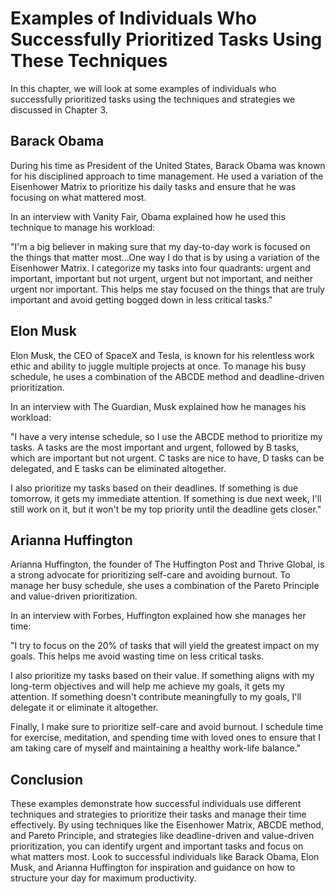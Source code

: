 Examples of Individuals Who Successfully Prioritized Tasks Using These Techniques
===============================================================================================================================

In this chapter, we will look at some examples of individuals who successfully prioritized tasks using the techniques and strategies we discussed in Chapter 3.

Barack Obama
------------

During his time as President of the United States, Barack Obama was known for his disciplined approach to time management. He used a variation of the Eisenhower Matrix to prioritize his daily tasks and ensure that he was focusing on what mattered most.

In an interview with Vanity Fair, Obama explained how he used this technique to manage his workload:

"I'm a big believer in making sure that my day-to-day work is focused on the things that matter most...One way I do that is by using a variation of the Eisenhower Matrix. I categorize my tasks into four quadrants: urgent and important, important but not urgent, urgent but not important, and neither urgent nor important. This helps me stay focused on the things that are truly important and avoid getting bogged down in less critical tasks."

Elon Musk
---------

Elon Musk, the CEO of SpaceX and Tesla, is known for his relentless work ethic and ability to juggle multiple projects at once. To manage his busy schedule, he uses a combination of the ABCDE method and deadline-driven prioritization.

In an interview with The Guardian, Musk explained how he manages his workload:

"I have a very intense schedule, so I use the ABCDE method to prioritize my tasks. A tasks are the most important and urgent, followed by B tasks, which are important but not urgent. C tasks are nice to have, D tasks can be delegated, and E tasks can be eliminated altogether.

I also prioritize my tasks based on their deadlines. If something is due tomorrow, it gets my immediate attention. If something is due next week, I'll still work on it, but it won't be my top priority until the deadline gets closer."

Arianna Huffington
------------------

Arianna Huffington, the founder of The Huffington Post and Thrive Global, is a strong advocate for prioritizing self-care and avoiding burnout. To manage her busy schedule, she uses a combination of the Pareto Principle and value-driven prioritization.

In an interview with Forbes, Huffington explained how she manages her time:

"I try to focus on the 20% of tasks that will yield the greatest impact on my goals. This helps me avoid wasting time on less critical tasks.

I also prioritize my tasks based on their value. If something aligns with my long-term objectives and will help me achieve my goals, it gets my attention. If something doesn't contribute meaningfully to my goals, I'll delegate it or eliminate it altogether.

Finally, I make sure to prioritize self-care and avoid burnout. I schedule time for exercise, meditation, and spending time with loved ones to ensure that I am taking care of myself and maintaining a healthy work-life balance."

Conclusion
----------

These examples demonstrate how successful individuals use different techniques and strategies to prioritize their tasks and manage their time effectively. By using techniques like the Eisenhower Matrix, ABCDE method, and Pareto Principle, and strategies like deadline-driven and value-driven prioritization, you can identify urgent and important tasks and focus on what matters most. Look to successful individuals like Barack Obama, Elon Musk, and Arianna Huffington for inspiration and guidance on how to structure your day for maximum productivity.
